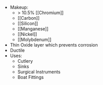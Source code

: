 - Makeup:
	- \> 10.5% [[Chromium]]
	- [[Carbon]]
	- [[Silicon]]
	- [[Manganese]]
	- [[Nickel]]
	- [[Molybdenum]]
- Thin Oxide layer which prevents corrosion
- Ductile
- Uses:
	- Cutlery
	- Sinks
	- Surgical Instruments
	- Boat Fittings